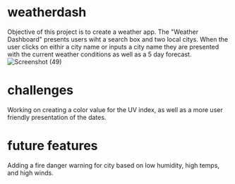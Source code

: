 # weatherdash
Objective of this project is to create a weather app. The "Weather Dashboard" presents users wiht a search box
and two local citys. When the user clicks on eithir a city name or inputs a city name they are presented
with the current weather conditions as well as a 5 day forecast. 
![Screenshot (49)](https://user-images.githubusercontent.com/66184450/93535591-1c643e00-f8fc-11ea-9637-f3c2d5dc19f7.png)

# challenges
 Working on creating a color value for the UV index, as well as a more user friendly presentation of the dates.
 
 # future features
 Adding a fire danger warning for city based on low humidity, high temps, and high winds.

